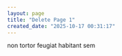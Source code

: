 ```yaml
---
layout: page
title: "Delete Page 1"
created_date: "2025-10-17 00:31:17"
---
```


non tortor feugiat habitant sem 
